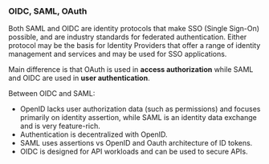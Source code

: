 ### OIDC, SAML, OAuth

Both SAML and OIDC are identity protocols that make SSO (Single Sign-On) possible, and are industry standards for federated authentication. Either protocol may be the basis for Identity Providers that offer a range of identity management and services and may be used for SSO applications.

Main difference is that OAuth is used in **access authorization** while SAML and OIDC are used in **user authentication**.

Between OIDC and SAML:

- OpenID lacks user authorization data (such as permissions) and focuses primarily on identity assertion, while SAML is an identity data exchange and is very feature-rich.
- Authentication is decentralized with OpenID.
- SAML uses assertions vs OpenID and Oauth architecture of ID tokens.
- OIDC is designed for API workloads and can be used to secure APIs.
